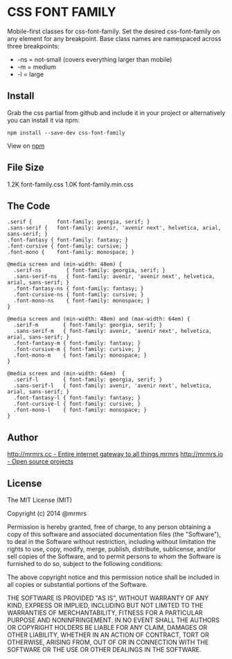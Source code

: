 # CSS FONT FAMILY

  Mobile-first classes for css-font-family.
  Set the desired css-font-family on any element for any breakpoint.
  Base class names are namespaced across three breakpoints:

*  -ns = not-small (covers everything larger than mobile)
*  -m  = medium
*  -l  = large

## Install
Grab the css partial from github and include it in your project or alternatively
you can install it via npm:
```
npm install --save-dev css-font-family
```
View on [npm](https://www.npmjs.org/package/css-font-family)


## File Size

1.2K font-family.css
1.0K font-family.min.css

## The Code
```
.serif {        font-family: georgia, serif; }
.sans-serif {   font-family: avenir, 'avenir next', helvetica, arial, sans-serif; }
.font-fantasy { font-family: fantasy; }
.font-cursive { font-family: cursive; }
.font-mono {    font-family: monospace; }

@media screen and (min-width: 48em) {
  .serif-ns        { font-family: georgia, serif; }
  .sans-serif-ns   { font-family: avenir, 'avenir next', helvetica, arial, sans-serif; }
  .font-fantasy-ns { font-family: fantasy; }
  .font-cursive-ns { font-family: cursive; }
  .font-mono-ns    { font-family: monospace; }
}

@media screen and (min-width: 48em) and (max-width: 64em) {
  .serif-m        { font-family: georgia, serif; }
  .sans-serif-m   { font-family: avenir, 'avenir next', helvetica, arial, sans-serif; }
  .font-fantasy-m { font-family: fantasy; }
  .font-cursive-m { font-family: cursive; }
  .font-mono-m    { font-family: monospace; }
}

@media screen and (min-width: 64em)  {
  .serif-l        { font-family: georgia, serif; }
  .sans-serif-l   { font-family: avenir, 'avenir next', helvetica, arial, sans-serif; }
  .font-fantasy-l { font-family: fantasy; }
  .font-cursive-l { font-family: cursive; }
  .font-mono-l    { font-family: monospace; }
}

```

## Author

[http://mrmrs.cc - Entire internet gateway to all things mrmrs](http://mrmrs.cc)
[http://mrmrs.io - Open source projects](http://mrmrs.io)

## License

The MIT License (MIT)

Copyright (c) 2014 @mrmrs

Permission is hereby granted, free of charge, to any person obtaining a copy
of this software and associated documentation files (the "Software"), to deal
in the Software without restriction, including without limitation the rights
to use, copy, modify, merge, publish, distribute, sublicense, and/or sell
copies of the Software, and to permit persons to whom the Software is
furnished to do so, subject to the following conditions:

The above copyright notice and this permission notice shall be included in
all copies or substantial portions of the Software.

THE SOFTWARE IS PROVIDED "AS IS", WITHOUT WARRANTY OF ANY KIND, EXPRESS OR
IMPLIED, INCLUDING BUT NOT LIMITED TO THE WARRANTIES OF MERCHANTABILITY,
FITNESS FOR A PARTICULAR PURPOSE AND NONINFRINGEMENT. IN NO EVENT SHALL THE
AUTHORS OR COPYRIGHT HOLDERS BE LIABLE FOR ANY CLAIM, DAMAGES OR OTHER
LIABILITY, WHETHER IN AN ACTION OF CONTRACT, TORT OR OTHERWISE, ARISING FROM,
OUT OF OR IN CONNECTION WITH THE SOFTWARE OR THE USE OR OTHER DEALINGS IN
THE SOFTWARE.

